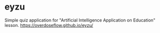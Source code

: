 # eyzu
Simple quiz application for "Artificial Intelligence Application on Education" lesson.
https://overdoseflow.github.io/eyzu/
